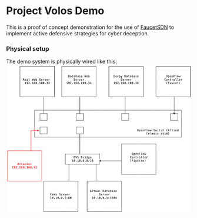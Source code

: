 # Project Volos Demo
This is a proof of concept demonstration for the use of [FaucetSDN](https://github.com/faucetsdn/faucet) to implement active defensive strategies for cyber deception. 

### Physical setup
The demo system is physically wired like this:
![Diagram of Setup](https://github.com/rashley-iqt/volos_demo/blob/master/imgs/volos_demo_setup.png)